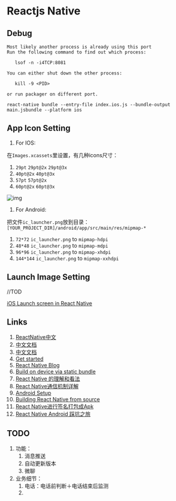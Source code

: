 # Reactjs Native

## Debug
```
Most likely another process is already using this port
Run the following command to find out which process:

   lsof -n -i4TCP:8081 

You can either shut down the other process:

   kill -9 <PID> 

or run packager on different port.
```

```
react-native bundle --entry-file index.ios.js --bundle-output main.jsbundle --platform ios
```

## App Icon Setting

1. For IOS:

 在`Images.xcassets`里设置，有几种icons尺寸：

 1. `29pt` `29pt@2x` `29pt@3x`
 1. `40pt@2x` `40pt@3x` 
 1. `57pt` `57pt@2x` 
 1. `60pt@2x` `60pt@3x`

![img](http://i.stack.imgur.com/qDrcO.png)

1. For Android:

 把文件`ic_launcher.png`放到目录：`[YOUR_PROJECT_DIR]/android/app/src/main/res/mipmap-*`

 1. `72*72`   `ic_launcher.png` to `mipmap-hdpi`
 1. `48*48`   `ic_launcher.png` to `mipmap-mdpi`
 1. `96*96`   `ic_launcher.png` to `mipmap-xhdpi`
 1. `144*144` `ic_launcher.png` to `mipmap-xxhdpi`

## Launch Image Setting
//TOD

[iOS Launch screen in React Native](http://stackoverflow.com/questions/34027270/ios-launch-screen-in-react-native/34073928)



## Links
1. [ReactNative中文](http://reactnative.cn/docs/0.21/getting-started.html#content)
1. [中文文档](http://wiki.jikexueyuan.com/project/react-native/)
1. [中文文档](http://react-native.cn/)
1. [Get started](https://facebook.github.io/react-native/docs/getting-started.html#content)
1. [React Native Blog](https://code.facebook.com/posts/1014532261909640/react-native-bringing-modern-web-techniques-to-mobile/)
1. [Build on device via static bundle](https://github.com/facebook/react-native/issues/240)
1. [React Native 的理解和看法](http://div.io/topic/851)
1. [React Native通信机制详解](http://blog.cnbang.net/tech/2698/)
1. [Android Setup](https://facebook.github.io/react-native/docs/android-setup.html)
1. [Building React Native from source](https://facebook.github.io/react-native/docs/android-building-from-source.html)
1. [React Native进行签名打包成Apk](http://www.lcode.org/%E3%80%90react-native%E5%BC%80%E5%8F%91%E3%80%91react-native%E8%BF%9B%E8%A1%8C%E7%AD%BE%E5%90%8D%E6%89%93%E5%8C%85%E6%88%90apk/)
1. [React Native Android 踩坑之旅](http://www.alloyteam.com/2015/10/react-native-android-steps-on-tour/)

## TODO
1. 功能：
    1. 消息推送
    1. 自动更新版本
    1. 微聊
1. 业务细节：
    1. 电话：电话前判断＋电话结束后监测
    1. 